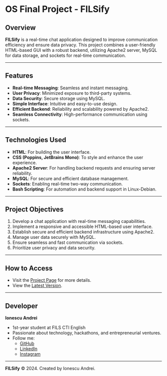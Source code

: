 # OS Final Project - FILSify

## Overview

**FILSify** is a real-time chat application designed to improve communication efficiency and ensure data privacy. This project combines a user-friendly HTML-based GUI with a robust backend, utilizing Apache2 server, MySQL for data storage, and sockets for real-time communication.

---

## Features

- **Real-time Messaging**: Seamless and instant messaging.
- **User Privacy**: Minimized exposure to third-party systems.
- **Data Security**: Secure storage using MySQL.
- **Simple Interface**: Intuitive and easy-to-use design.
- **Efficient Backend**: Reliability and scalability powered by Apache2.
- **Seamless Connectivity**: High-performance communication using sockets.

---

## Technologies Used

- **HTML**: For building the user interface.
- **CSS (Poppins, JetBrains Mono)**: To style and enhance the user experience.
- **Apache2 Server**: For handling backend requests and ensuring server reliability.
- **MySQL**: For secure and efficient database management.
- **Sockets**: Enabling real-time two-way communication.
- **Bash Scripting**: For automation and backend support in Linux-Debian.

---

## Project Objectives

1. Develop a chat application with real-time messaging capabilities.
2. Implement a responsive and accessible HTML-based user interface.
3. Establish secure and efficient backend infrastructure using Apache2.
4. Manage user data securely with MySQL.
5. Ensure seamless and fast communication via sockets.
6. Prioritize user privacy and data security.

---

## How to Access

- Visit the [Project Page](project.html) for more details.
- View the [Latest Version](https://github.com/ionescuaandrei/OS-HW).

---

## Developer

**Ionescu Andrei**
- 1st-year student at FILS CTI English
- Passionate about technology, hackathons, and entrepreneurial ventures.
- Follow me:
  - [GitHub](https://github.com/ionescuaandrei)
  - [LinkedIn](https://www.linkedin.com/in/ionescuaandrei/)
  - [Instagram](https://www.instagram.com/ionescuaandrei/)

---


**FILSify** © 2024. Created by Ionescu Andrei.
